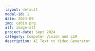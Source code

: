 ```yaml
---
layout: default
modal-id: 1
date: 2024-09
img: cabin.png
alt: image-alt
project-date: Sept 2024
category: Computer Vision and LLM
description: AI Text to Video Generator
---
```

